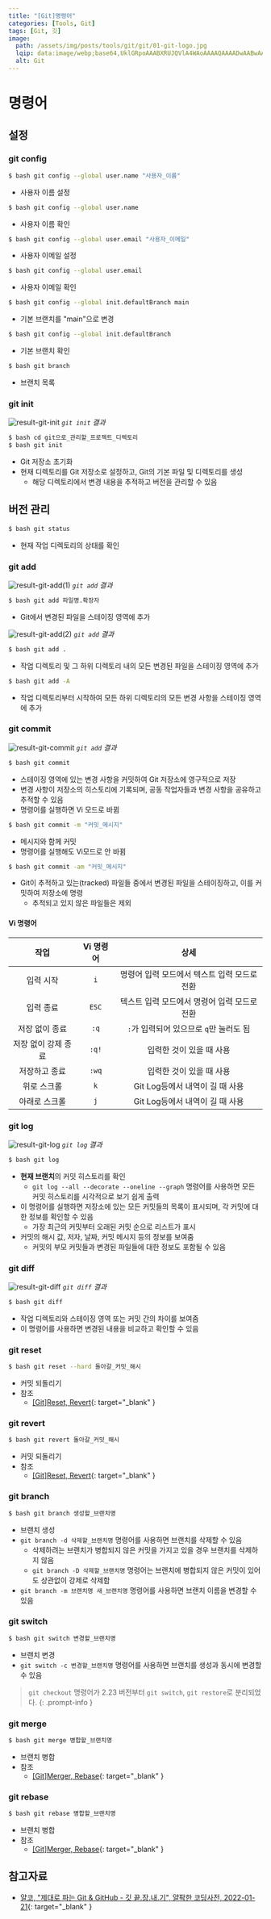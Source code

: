```yaml
---
title: "[Git]명령어"
categories: [Tools, Git]
tags: [Git, 깃]
image:
  path: /assets/img/posts/tools/git/git/01-git-logo.jpg
  lqip: data:image/webp;base64,UklGRpoAAABXRUJQVlA4WAoAAAAQAAAADwAABwAAQUxQSDIAAAARL0AmbZurmr57yyIiqE8oiG0bejIYEQTgqiDA9vqnsUSI6H+oAERp2HZ65qP/VIAWAFZQOCBCAAAA8AEAnQEqEAAIAAVAfCWkAALp8sF8rgRgAP7o9FDvMCkMde9PK7euH5M1m6VWoDXf2FkP3BqV0ZYbO6NA/VFIAAAA
  alt: Git
---
```


<script src="https://cdnjs.cloudflare.com/ajax/libs/highlight.js/11.7.0/languages/bash.min.js"></script>

# 명령어

## 설정

### git config

```bash
$ bash git config --global user.name "사용자_이름"
```

- 사용자 이름 설정

```bash
$ bash git config --global user.name
```

- 사용자 이름 확인

```bash
$ bash git config --global user.email "사용자_이메일"
```

- 사용자 이메일 설정

```bash
$ bash git config --global user.email
```

- 사용자 이메일 확인

```bash
$ bash git config --global init.defaultBranch main
```

- 기본 브랜치를 "main"으로 변경

```bash
$ bash git config --global init.defaultBranch
```

- 기본 브랜치 확인

```bash
$ bash git branch
```

- 브랜치 목록

### git init 

![result-git-init](/assets/img/posts/tools/git/git/commands/result-git-init.jpg)
*`git init` 결과*

```bash
$ bash cd git으로_관리할_프로젝트_디렉토리
$ bash git init
```

- Git 저장소 초기화
- 현재 디렉토리를 Git 저장소로 설정하고, Git의 기본 파일 및 디렉토리를 생성
	+ 해당 디렉토리에서 변경 내용을 추적하고 버전을 관리할 수 있음

## 버전 관리

```bash
$ bash git status
```

- 현재 작업 디렉토리의 상태를 확인

### git add

![result-git-add(1)](/assets/img/posts/tools/git/git/commands/result-git-add(1).jpg)
*`git add` 결과*

```bash
$ bash git add 파일명.확장자
```

- Git에서 변경된 파일을 스테이징 영역에 추가

![result-git-add(2)](/assets/img/posts/tools/git/git/commands/result-git-add(2).jpg)
*`git add` 결과*

```bash
$ bash git add .
```

- 작업 디렉토리 및 그 하위 디렉토리 내의 모든 변경된 파일을 스테이징 영역에 추가
  
```bash
$ bash git add -A
```

- 작업 디렉토리부터 시작하여 모든 하위 디렉토리의 모든 변경 사항을 스테이징 영역에 추가

### git commit

![result-git-commit](/assets/img/posts/tools/git/git/commands/result-git-commit.jpg)
*`git add` 결과*

```bash
$ bash git commit
```

- 스테이징 영역에 있는 변경 사항을 커밋하여 Git 저장소에 영구적으로 저장
- 변경 사항이 저장소의 히스토리에 기록되며, 공동 작업자들과 변경 사항을 공유하고 추적할 수 있음
- 명령어를 실행하면 Vi 모드로 바뀜

```bash
$ bash git commit -m "커밋_메시지"
```

- 메시지와 함께 커밋
- 명령어를 실행해도 Vi모드로 안 바뀜

```bash
$ bash git commit -am "커밋_메시지"
```

- Git이 추적하고 있는(tracked) 파일들 중에서 변경된 파일을 스테이징하고, 이를 커밋하여 저장소에 명령
	+ 추적되고 있지 않은 파일들은 제외

#### Vi 명령어

|         작업       | Vi 명령어 |                    상세                    |
|:------------------:|:--------:|:------------------------------------------:|
|      입력 시작      |   `i`    | 명령어 입력 모드에서 텍스트 입력 모드로 전환 |
|      입력 종료	  |  `ESC`   | 텍스트 입력 모드에서 명령어 입력 모드로 전환 |
|    저장 없이 종료   |   `:q`	 |   `:`가 입력되어 있으므로 `q`만 눌러도 됨    |
| 저장 없이 강제 종료 |  `:q!`	 |           입력한 것이 있을 때 사용           |
|    저장하고 종료    |  `:wq`	 |           입력한 것이 있을 때 사용           |
|     위로 스크롤     |   `k`    |       Git Log등에서 내역이 길 때 사용        |
|    아래로 스크롤    |	  `j`    |       Git Log등에서 내역이 길 때 사용        |

### git log

![result-git-log](/assets/img/posts/tools/git/git/commands/result-git-log.jpg)
*`git log` 결과*

```bash
$ bash git log
```

- **현재 브랜치**의 커밋 히스토리를 확인
    + `git log --all --decorate --oneline --graph` 명령어를 사용하면 모든 커밋 히스토리를 시각적으로 보기 쉽게 출력
- 이 명령어를 실행하면 저장소에 있는 모든 커밋들의 목록이 표시되며, 각 커밋에 대한 정보를 확인할 수 있음
	+ 가장 최근의 커밋부터 오래된 커밋 순으로 리스트가 표시
- 커밋의 해시 값, 저자, 날짜, 커밋 메시지 등의 정보를 보여줌
	+ 커밋의 부모 커밋들과 변경된 파일들에 대한 정보도 포함될 수 있음

### git diff

![result-git-diff](/assets/img/posts/tools/git/git/commands/result-git-diff.jpg)
*`git diff` 결과*

```bash
$ bash git diff
```

- 작업 디렉토리와 스테이징 영역 또는 커밋 간의 차이를 보여줌
- 이 명령어를 사용하면 변경된 내용을 비교하고 확인할 수 있음

### git reset

```bash
$ bash git reset --hard 돌아갈_커밋_해시
```

- 커밋 되돌리기
- 참조
  + [[Git]Reset, Revert](https://drj9812.github.io/posts/reset-and-revert/){: target="_blank" }

### git revert

```bash
$ bash git revert 돌아갈_커밋_해시
```

- 커밋 되돌리기
- 참조
  + [[Git]Reset, Revert](https://drj9812.github.io/posts/reset-and-revert/){: target="_blank" }

### git branch

```bash
$ bash git branch 생성할_브랜치명
```

- 브랜치 생성
- `git branch -d 삭제할_브랜치명` 명령어를 사용하면 브랜치를 삭제할 수 있음
    + 삭제하려는 브랜치가 병합되지 않은 커밋을 가지고 있을 경우 브랜치를 삭제하지 않음
    + `git branch -D 삭제할_브랜치명` 명령어는 브랜치에 병합되지 않은 커밋이 있어도 상관없이 강제로 삭제함
- `git branch -m 브랜치명 새_브랜치명` 명령어를 사용하면 브랜치 이름을 변경할 수 있음

### git switch

```bash
$ bash git switch 변경할_브랜치명
```

- 브랜치 변경
- `git switch -c 변경할_브랜치명` 명령어를 사용하면 브랜치를 생성과 동시에 변경할 수 있음

 > `git checkout` 명령어가 2.23 버전부터 `git switch`, `git restore`로 분리되었다.
{: .prompt-info }

### git merge

```bash
$ bash git merge 병합할_브랜치명
```

- 브랜치 병합
- 참조
    + [[Git]Merger, Rebase](https://drj9812.github.io/posts/merge-and-rebase/){: target="_blank" }

### git rebase

```bash
$ bash git rebase 병합할_브랜치명
```

- 브랜치 병합
- 참조
    + [[Git]Merger, Rebase](https://drj9812.github.io/posts/merge-and-rebase/){: target="_blank" }

## 참고자료

- [얄코, "제대로 파는 Git & GitHub - 깃 끝.장.내.기", 얄팍한 코딩사전, 2022-01-21](https://www.youtube.com/watch?v=1I3hMwQU6GU){: target="_blank" }